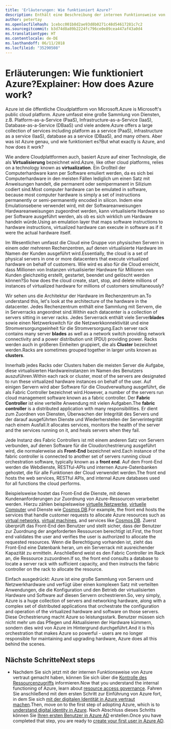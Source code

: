 ```yaml
---
title: 'Erläuterungen: Wie funktioniert Azure?'
description: Enthält eine Beschreibung der internen Funktionsweise von Azure.
author: petertay
ms.openlocfilehash: 1cebcc001b8d2ae93d8b0271c48d54617281c7c2
ms.sourcegitcommit: b3d74d8a89b2224fc796ce0e89cea447af43a0d4
ms.translationtype: HT
ms.contentlocale: de-DE
ms.lasthandoff: 06/11/2018
ms.locfileid: "35290508"
---
```

# <a name="explainer-how-does-azure-work"></a><span data-ttu-id="02ff7-103">Erläuterungen: Wie funktioniert Azure?</span><span class="sxs-lookup"><span data-stu-id="02ff7-103">Explainer: How does Azure work?</span></span>

<span data-ttu-id="02ff7-104">Azure ist die öffentliche Cloudplattform von Microsoft.</span><span class="sxs-lookup"><span data-stu-id="02ff7-104">Azure is Microsoft's public cloud platform.</span></span> <span data-ttu-id="02ff7-105">Azure umfasst eine große Sammlung von Diensten, z.B. Platform-as-a-Service (PaaS), Infrastructure-as-a-Service (IaaS), Database-as-a-Service (DBaaS) und viele andere.</span><span class="sxs-lookup"><span data-stu-id="02ff7-105">Azure offers a large collection of services including platform as a service (PaaS), infrastructure as a service (IaaS), database as a service (DBaaS), and many others.</span></span> <span data-ttu-id="02ff7-106">Aber was ist Azure genau, und wie funktioniert es?</span><span class="sxs-lookup"><span data-stu-id="02ff7-106">But what exactly is Azure, and how does it work?</span></span>

<span data-ttu-id="02ff7-107">Wie andere Cloudplattformen auch, basiert Azure auf einer Technologie, die als **Virtualisierung** bezeichnet wird.</span><span class="sxs-lookup"><span data-stu-id="02ff7-107">Azure, like other cloud platforms, relies on a technology known as **virtualization**.</span></span> <span data-ttu-id="02ff7-108">Ein Großteil der Computerhardware kann per Software emuliert werden, da es sich bei Computerhardware in den meisten Fällen lediglich um einen Satz mit Anweisungen handelt, die permanent oder semipermanent in Silizium codiert sind.</span><span class="sxs-lookup"><span data-stu-id="02ff7-108">Most computer hardware can be emulated in software, because most computer hardware is simply a set of instructions permanently or semi-permanently encoded in silicon.</span></span> <span data-ttu-id="02ff7-109">Indem eine Emulationsebene verwendet wird, mit der Softwareanweisungen Hardwareanweisungen zugeordnet werden, kann virtualisierte Hardware so per Software ausgeführt werden, als ob es sich wirklich um Hardware handeln würde.</span><span class="sxs-lookup"><span data-stu-id="02ff7-109">Using an emulation layer that maps software instructions to hardware instructions, virtualized hardware can execute in software as if it were the actual hardware itself.</span></span>

<span data-ttu-id="02ff7-110">Im Wesentlichen umfasst die Cloud eine Gruppe von physischen Servern in einem oder mehreren Rechenzentren, auf denen virtualisierte Hardware im Namen der Kunden ausgeführt wird.</span><span class="sxs-lookup"><span data-stu-id="02ff7-110">Essentially, the cloud is a set of physical servers in one or more datacenters that execute virtualized hardware on behalf of customers.</span></span> <span data-ttu-id="02ff7-111">Wie wird es also für die Cloud erreicht, dass Millionen von Instanzen virtualisierter Hardware für Millionen von Kunden gleichzeitig erstellt, gestartet, beendet und gelöscht werden können?</span><span class="sxs-lookup"><span data-stu-id="02ff7-111">So how does the cloud create, start, stop, and delete millions of instances of virtualized hardware for millions of customers simultaneously?</span></span>

<span data-ttu-id="02ff7-112">Wir sehen uns die Architektur der Hardware im Rechenzentrum an.</span><span class="sxs-lookup"><span data-stu-id="02ff7-112">To understand this, let's look at the architecture of the hardware in the datacenter.</span></span>  <span data-ttu-id="02ff7-113">Jedes Rechenzentrum enthält eine Sammlung mit Servern, die in Serverracks angeordnet sind.</span><span class="sxs-lookup"><span data-stu-id="02ff7-113">Within each datacenter is a collection of servers sitting in server racks.</span></span> <span data-ttu-id="02ff7-114">Jedes Serverrack enthält viele Server**blades** sowie einen Netzwerkswitch für die Netzwerkkonnektivität und eine Stromversorgungseinheit für die Stromversorgung.</span><span class="sxs-lookup"><span data-stu-id="02ff7-114">Each server rack contains many server **blades** as well as a network switch providing network connectivity and a power distribution unit (PDU) providing power.</span></span> <span data-ttu-id="02ff7-115">Racks werden auch in größeren Einheiten gruppiert, die als **Cluster** bezeichnet werden.</span><span class="sxs-lookup"><span data-stu-id="02ff7-115">Racks are sometimes grouped together in larger units known as **clusters**.</span></span> 

<span data-ttu-id="02ff7-116">Innerhalb jedes Racks oder Clusters haben die meisten Server die Aufgabe, diese virtualisierten Hardwareinstanzen im Namen des Benutzers auszuführen.</span><span class="sxs-lookup"><span data-stu-id="02ff7-116">Within each rack or cluster, most of the servers are designated to run these virtualized hardware instances on behalf of the user.</span></span> <span data-ttu-id="02ff7-117">Auf einigen Servern wird aber Software für die Cloudverwaltung ausgeführt, die als Fabric Controller bezeichnet wird.</span><span class="sxs-lookup"><span data-stu-id="02ff7-117">However, a number of the servers run cloud management software known as a fabric controller.</span></span> <span data-ttu-id="02ff7-118">Der **Fabric Controller** ist eine verteilte Anwendung mit vielen Aufgaben.</span><span class="sxs-lookup"><span data-stu-id="02ff7-118">The **fabric controller** is a distributed application with many responsibilities.</span></span> <span data-ttu-id="02ff7-119">Er dient zum Zuordnen von Diensten, Überwachen der Integrität des Servers und der darauf ausgeführten Dienste und Wiederherstellen der Serverintegrität nach einem Ausfall.</span><span class="sxs-lookup"><span data-stu-id="02ff7-119">It allocates services, monitors the health of the server and the services running on it, and heals servers when they fail.</span></span>

<span data-ttu-id="02ff7-120">Jede Instanz des Fabric Controllers ist mit einem anderen Satz von Servern verbunden, auf denen Software für die Cloudorchestrierung ausgeführt wird, die normalerweise als **Front-End** bezeichnet wird.</span><span class="sxs-lookup"><span data-stu-id="02ff7-120">Each instance of the fabric controller is connected to another set of servers running cloud orchestration software, typically known as a **front end**.</span></span> <span data-ttu-id="02ff7-121">Auf dem Front-End werden die Webdienste, RESTful-APIs und internen Azure-Datenbanken gehostet, die für alle Funktionen der Cloud verwendet werden.</span><span class="sxs-lookup"><span data-stu-id="02ff7-121">The front end hosts the web services, RESTful APIs, and internal Azure databases used for all functions the cloud performs.</span></span> 

<span data-ttu-id="02ff7-122">Beispielsweise hostet das Front-End die Dienste, mit denen Kundenanforderungen zur Zuordnung von Azure-Ressourcen verarbeitet werden. Hierzu zählen beispielsweise [virtuelle Netzwerke][vnet], [virtuelle Computer][vms] und Dienste wie [Cosmos DB][cosmosdb].</span><span class="sxs-lookup"><span data-stu-id="02ff7-122">For example, the front end hosts the services that handle customer requests to allocate Azure resources such as [virtual networks][vnet], [virtual machines][vms], and services like [Cosmos DB][cosmosdb].</span></span> <span data-ttu-id="02ff7-123">Zuerst überprüft das Front-End den Benutzer und stellt sicher, dass der Benutzer zur Zuordnung der angeforderten Ressourcen berechtigt ist.</span><span class="sxs-lookup"><span data-stu-id="02ff7-123">First, the front end validates the user and verifies the user is authorized to allocate the requested resources.</span></span> <span data-ttu-id="02ff7-124">Wenn die Berechtigung vorhanden ist, zieht das Front-End eine Datenbank heran, um ein Serverrack mit ausreichender Kapazität zu ermitteln. Anschließend weist es den Fabric Controller im Rack an, die Ressource zuzuordnen.</span><span class="sxs-lookup"><span data-stu-id="02ff7-124">If so, the front end consults a database to locate a server rack with sufficient capacity, and then instructs the fabric controller on the rack to allocate the resource.</span></span>

<span data-ttu-id="02ff7-125">Einfach ausgedrückt: Azure ist eine große Sammlung von Servern und Netzwerkhardware und verfügt über einen komplexen Satz mit verteilten Anwendungen, die die Konfiguration und den Betrieb der virtualisierten Hardware und Software auf diesen Servern orchestrieren.</span><span class="sxs-lookup"><span data-stu-id="02ff7-125">So, very simply, Azure is a huge collection of servers and networking hardware, along with a complex set of distributed applications that orchestrate the configuration and operation of the virtualized hardware and software on those servers.</span></span> <span data-ttu-id="02ff7-126">Diese Orchestrierung macht Azure so leistungsstark. Benutzer müssen sich nicht mehr um das Pflegen und Aktualisieren der Hardware kümmern, sondern dies wird von Azure im Hintergrund durchgeführt.</span><span class="sxs-lookup"><span data-stu-id="02ff7-126">And it is this orchestration that makes Azure so powerful - users are no longer responsible for maintaining and upgrading hardware, Azure does all this behind the scenes.</span></span> 

## <a name="next-steps"></a><span data-ttu-id="02ff7-127">Nächste Schritte</span><span class="sxs-lookup"><span data-stu-id="02ff7-127">Next steps</span></span>

* <span data-ttu-id="02ff7-128">Nachdem Sie sich jetzt mit der internen Funktionsweise von Azure vertraut gemacht haben, können Sie sich über die [Kontrolle des Ressourcenzugriffs](governance-explainer.md) informieren.</span><span class="sxs-lookup"><span data-stu-id="02ff7-128">Now that you understand the internal functioning of Azure, learn about [resource access governance](governance-explainer.md).</span></span> <span data-ttu-id="02ff7-129">Fahren Sie anschließend mit dem ersten Schritt zur Einführung von Azure fort, in dem Sie sich [mit der digitalen Identität in Azure vertraut machen](tenant-explainer.md).</span><span class="sxs-lookup"><span data-stu-id="02ff7-129">Then, move on to the first step of adopting Azure, which is to [understand digital identity in Azure](tenant-explainer.md).</span></span> <span data-ttu-id="02ff7-130">Nach Abschluss dieses Schritts können Sie [Ihren ersten Benutzer in Azure AD][docs-add-users-to-aad] erstellen.</span><span class="sxs-lookup"><span data-stu-id="02ff7-130">Once you have completed that step, you are ready to [create your first user in Azure AD][docs-add-users-to-aad].</span></span>

<!-- Links -->

[cosmosdb]: /azure/cosmos-db/introduction
[docs-add-users-to-aad]: /azure/active-directory/add-users-azure-active-directory?toc=/azure/architecture/cloud-adoption-guide/toc.json
[vms]: /azure/virtual-machines/
[vnet]: /azure/virtual-network/virtual-networks-overview

